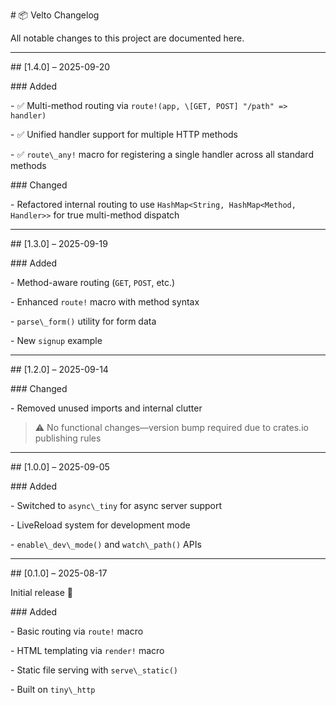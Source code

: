 \# 📦 Velto Changelog



All notable changes to this project are documented here.



---



\## \[1.4.0] – 2025-09-20

\### Added

\- ✅ Multi-method routing via `route!(app, \[GET, POST] "/path" => handler)`

\- ✅ Unified handler support for multiple HTTP methods

\- ✅ `route\_any!` macro for registering a single handler across all standard methods



\### Changed

\- Refactored internal routing to use `HashMap<String, HashMap<Method, Handler>>` for true multi-method dispatch



---



\## \[1.3.0] – 2025-09-19

\### Added

\- Method-aware routing (`GET`, `POST`, etc.)

\- Enhanced `route!` macro with method syntax

\- `parse\_form()` utility for form data

\- New `signup` example



---



\## \[1.2.0] – 2025-09-14

\### Changed

\- Removed unused imports and internal clutter

> ⚠️ No functional changes—version bump required due to crates.io publishing rules



---



\## \[1.0.0] – 2025-09-05

\### Added

\- Switched to `async\_tiny` for async server support

\- LiveReload system for development mode

\- `enable\_dev\_mode()` and `watch\_path()` APIs



---



\## \[0.1.0] – 2025-08-17

Initial release 🎉



\### Added

\- Basic routing via `route!` macro

\- HTML templating via `render!` macro

\- Static file serving with `serve\_static()`

\- Built on `tiny\_http`



